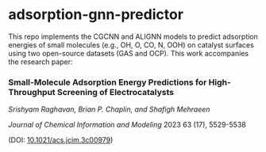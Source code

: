 # adsorption-gnn-predictor
This repo implements the CGCNN and ALIGNN models to predict adsorption energies of small molecules (e.g., OH, O, CO, N, OOH) on catalyst surfaces using two open-source datasets (GAS and OCP). This work accompanies the research paper:

### Small-Molecule Adsorption Energy Predictions for High-Throughput Screening of Electrocatalysts
_Srishyam Raghavan, Brian P. Chaplin, and Shafigh Mehraeen_ 

_Journal of Chemical Information and Modeling_ 2023 63 (17), 5529-5538

(DOI: [10.1021/acs.jcim.3c00979](url)) 
